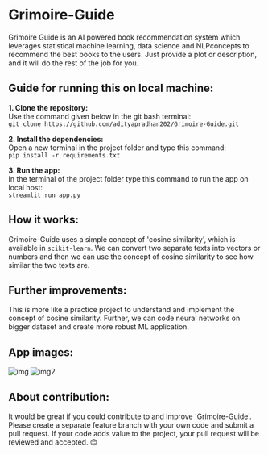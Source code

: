# Grimoire-Guide
Grimoire Guide is an AI powered book recommendation system which leverages statistical machine learning, data science and NLPconcepts to recommend the best books to the users. Just provide a plot or description, and it will do the rest of the job for you.

## Guide for running this on local machine:

**1. Clone the repository:**  
Use the command given below in the git bash terminal:  
```git clone https://github.com/adityapradhan202/Grimoire-Guide.git```

**2. Install the dependencies:**  
Open a new terminal in the project folder and type this command:  
```pip install -r requirements.txt```

**3. Run the app:**  
In the terminal of the project folder type this command to run the app on local host:   
```streamlit run app.py```

## How it works:

Grimoire-Guide uses a simple concept of 'cosine similarity', which is available in `scikit-learn`. We can convert two separate texts into vectors or numbers and then we can use the concept of cosine similarity to see how similar the two texts are.

## Further improvements:
This is more like a practice project to understand and implement the concept of cosine similarity. Further, we can code neural networks on bigger dataset and create more robust ML application.

## App images:

![img](https://github.com/adityapradhan202/Grimoire-Guide/blob/main/app_images/app_img1.png?raw=true)
![img2](https://github.com/adityapradhan202/Grimoire-Guide/blob/main/app_images/app_img2.png?raw=true)

## About contribution:
It would be great if you could contribute to and improve 'Grimoire-Guide'. Please create a separate feature branch with your own code and submit a pull request. If your code adds value to the project, your pull request will be reviewed and accepted. 😊